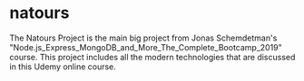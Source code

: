 # natours
The Natours Project is the main big project from Jonas Schemdetman's "Node.js_Express_MongoDB_and_More_The_Complete_Bootcamp_2019" course.
This project includes all the modern technologies that are discussed in this Udemy online course. 
